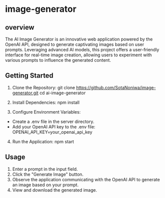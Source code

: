 # image-generator

## overview
The AI Image Generator is an innovative web application powered by the OpenAI API, designed to generate captivating images based on user prompts.
Leveraging advanced AI models, this project offers a user-friendly interface for real-time image creation, allowing users to experiment with various prompts to influence the generated content.

## Getting Started
1. Clone the Repository:
git clone https://github.com/SotaNoniwa/image-generator.git <space><space>
cd ai-image-generator

2. Install Dependencies:
npm install

3. Configure Environment Variables:
- Create a .env file in the server directory.
- Add your OpenAI API key to the .env file:
OPENAI_API_KEY=your_openai_api_key

4. Run the Application:
npm start

## Usage
1. Enter a prompt in the input field.
2. Click the "Generate Image" button.
3. Observe the application communicating with the OpenAI API to generate an image based on your prompt.
4. View and download the generated image.
